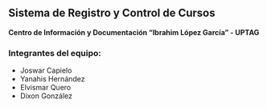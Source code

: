 ## Sistema de Registro y Control de Cursos  
**Centro de Información y Documentación “Ibrahim López García” - UPTAG**  

### Integrantes del equipo:
- Joswar Capielo  
- Yanahis Hernández  
- Elvismar Quero  
- Dixon González  
